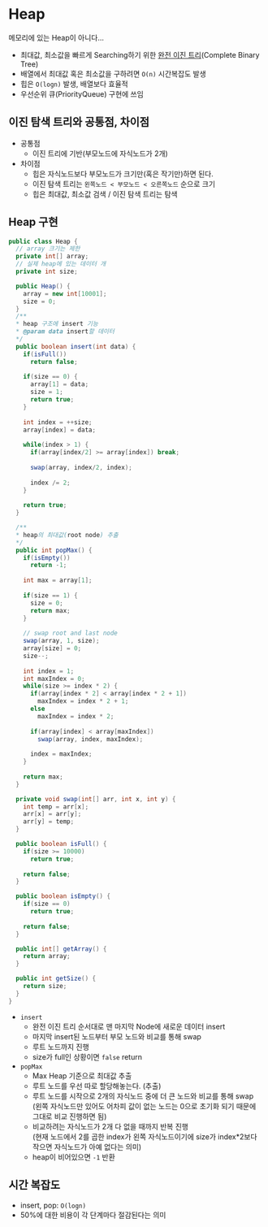 # Heap

메모리에 있는 Heap이 아니다...

- 최대값, 최소값을 빠르게 Searching하기 위한 [완전 이진 트리](https://codingdog.tistory.com/entry/%EC%99%84%EC%A0%84%EC%9D%B4%EC%A7%84%ED%8A%B8%EB%A6%AC-vs-%ED%8F%AC%ED%99%94%EC%9D%B4%EC%A7%84%ED%8A%B8%EB%A6%AC-%EC%9D%B4-%EB%91%98%EC%97%90-%EB%8C%80%ED%95%B4-%EC%95%8C%EC%95%84%EB%B4%85%EC%8B%9C%EB%8B%A4)(Complete Binary Tree)
- 배열에서 최대값 혹은 최소값을 구하려면 `O(n)` 시간복잡도 발생
- 힙은 `O(logn)` 발생, 배열보다 효율적
- 우선순위 큐(PriorityQueue) 구현에 쓰임

## 이진 탐색 트리와 공통점, 차이점

- 공통점
  - 이진 트리에 기반(부모노드에 자식노드가 2개)
- 차이점
  - 힙은 자식노드보다 부모노드가 크기만(혹은 작기만)하면 된다.
  - 이진 탐색 트리는 `왼쪽노드 < 부모노드 < 오른쪽노드` 순으로 크기
  - 힙은 최대값, 최소값 검색 / 이진 탐색 트리는 탐색

## Heap 구현

```java
public class Heap {
  // array 크기는 제한
  private int[] array;
  // 실제 heap에 있는 데이터 개
  private int size;

  public Heap() {
    array = new int[10001];
    size = 0;
  }
  /**
  * heap 구조에 insert 기능
  * @param data	insert할 데이터
  */
  public boolean insert(int data) {
    if(isFull())
      return false;
    
    if(size == 0) {
      array[1] = data;
      size = 1;
      return true;
    }
    
    int index = ++size;
    array[index] = data;
    
    while(index > 1) {
      if(array[index/2] >= array[index]) break;
      
      swap(array, index/2, index);
      
      index /= 2;
    }
    
    return true;
  }

  /**
  * heap의 최대값(root node) 추출
  */
  public int popMax() {
    if(isEmpty())
      return -1;
    
    int max = array[1];
    
    if(size == 1) {
      size = 0;
      return max;
    }
    
    // swap root and last node
    swap(array, 1, size);
    array[size] = 0;
    size--;
    
    int index = 1;
    int maxIndex = 0;
    while(size >= index * 2) {
      if(array[index * 2] < array[index * 2 + 1]) 
        maxIndex = index * 2 + 1;
      else 
        maxIndex = index * 2;
      
      if(array[index] < array[maxIndex])
        swap(array, index, maxIndex);
      
      index = maxIndex;
    }
    
    return max;
  }

  private void swap(int[] arr, int x, int y) {
    int temp = arr[x];
    arr[x] = arr[y];
    arr[y] = temp;
  }

  public boolean isFull() {
    if(size >= 10000)
      return true;
    
    return false;
  }

  public boolean isEmpty() {
    if(size == 0) 
      return true;
    
    return false;
  }

  public int[] getArray() {
    return array;
  }

  public int getSize() {
    return size;
  }
}
```
- `insert`
  - 완전 이진 트리 순서대로 맨 마지막 Node에 새로운 데이터 insert
  - 마지막 insert된 노드부터 부모 노드와 비교를 통해 swap
  - 루트 노드까지 진행
  - size가 full인 상황이면 `false` return
- `popMax`
  - Max Heap 기준으로 최대값 추출
  - 루트 노드를 우선 따로 할당해놓는다. (추출)
  - 루트 노드를 시작으로 2개의 자식노드 중에 더 큰 노드와 비교를 통해 swap  
    (왼쪽 자식노드만 있어도 어차피 값이 없는 노드는 0으로 초기화 되기 때문에 그대로 비교 진행하면 됨)
  - 비교하려는 자식노드가 2개 다 없을 때까지 반복 진행  
    (현재 노드에서 2를 곱한 index가 왼쪽 자식노드이기에 size가 index*2보다 작으면 자식노드가 아예 없다는 의미)
  - heap이 비어있으면 `-1` 반환

## 시간 복잡도

- insert, pop: `O(logn)`
- 50%에 대한 비용이 각 단계마다 절감된다는 의미